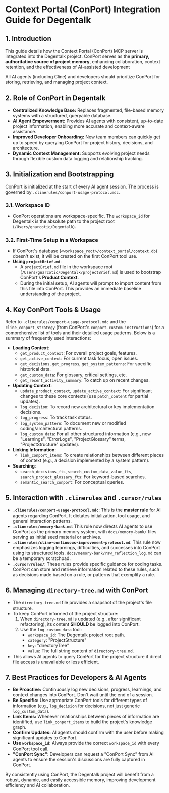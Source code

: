 # Context Portal (ConPort) Integration Guide for Degentalk

## 1. Introduction
This guide details how the Context Portal (ConPort) MCP server is integrated into the Degentalk project. ConPort serves as the **primary, authoritative source of project memory**, enhancing collaboration, context retention, and the effectiveness of AI-assisted development

All AI agents (including Cline) and developers should prioritize ConPort for storing, retrieving, and managing project context.

## 2. Role of ConPort in Degentalk
- **Centralized Knowledge Base:** Replaces fragmented, file-based memory systems with a structured, queryable database.
- **AI Agent Empowerment:** Provides AI agents with consistent, up-to-date project information, enabling more accurate and context-aware assistance.
- **Improved Developer Onboarding:** New team members can quickly get up to speed by querying ConPort for project history, decisions, and architecture.
- **Dynamic Context Management:** Supports evolving project needs through flexible custom data logging and relationship tracking.

## 3. Initialization and Bootstrapping
ConPort is initialized at the start of every AI agent session. The process is governed by `.clinerules/conport-usage-protocol.mdc`.

### 3.1. Workspace ID
- ConPort operations are workspace-specific. The `workspace_id` for Degentalk is the absolute path to the project root (`/Users/gnarcotic/Degentalk`).

### 3.2. First-Time Setup in a Workspace
- If ConPort's database (`<workspace_root>/context_portal/context.db`) doesn't exist, it will be created on the first ConPort tool use.
- **Using `projectBrief.md`**:
    - A `projectBrief.md` file in the workspace root (`/Users/gnarcotic/Degentalk/projectBrief.md`) is used to bootstrap ConPort's **Product Context**.
    - During the initial setup, AI agents will prompt to import content from this file into ConPort. This provides an immediate baseline understanding of the project.

## 4. Key ConPort Tools & Usage
Refer to `.clinerules/conport-usage-protocol.mdc` and the `cline_conport_strategy` (from ConPort's `conport-custom-instructions`) for a comprehensive list of tools and their detailed usage patterns. Below is a summary of frequently used interactions:

- **Loading Context**:
    - `get_product_context`: For overall project goals, features.
    - `get_active_context`: For current task focus, open issues.
    - `get_decisions`, `get_progress`, `get_system_patterns`: For specific historical data.
    - `get_custom_data`: For glossary, critical settings, etc.
    - `get_recent_activity_summary`: To catch up on recent changes.
- **Updating Context**:
    - `update_product_context`, `update_active_context`: For significant changes to these core contexts (use `patch_content` for partial updates).
    - `log_decision`: To record new architectural or key implementation decisions.
    - `log_progress`: To track task status.
    - `log_system_pattern`: To document new or modified coding/architectural patterns.
    - `log_custom_data`: For all other structured information (e.g., new "Learnings", "ErrorLogs", "ProjectGlossary" terms, "ProjectStructure" updates).
- **Linking Information**:
    - `link_conport_items`: To create relationships between different pieces of context (e.g., a decision implemented by a system pattern).
- **Searching**:
    - `search_decisions_fts`, `search_custom_data_value_fts`, `search_project_glossary_fts`: For keyword-based searches.
    - `semantic_search_conport`: For conceptual queries.

## 5. Interaction with `.clinerules` and `.cursor/rules`
- **`.clinerules/conport-usage-protocol.mdc`**: This is the **master rule** for AI agents regarding ConPort. It dictates initialization, tool usage, and general interaction patterns.
- **`.clinerules/memory-bank.md`**: This rule now directs AI agents to use ConPort as the primary memory system, with `docs/memory-bank/` files serving as initial seed material or archives.
- **`.clinerules/cline-continuous-improvement-protocol.md`**: This rule now emphasizes logging learnings, difficulties, and successes into ConPort using its structured tools. `docs/memory-bank/raw_reflection_log.md` can be a temporary scratchpad.
- **`.cursor/rules/`**: These rules provide specific guidance for coding tasks. ConPort can store and retrieve information related to these rules, such as decisions made based on a rule, or patterns that exemplify a rule.

## 6. Managing `directory-tree.md` with ConPort
- The `directory-tree.md` file provides a snapshot of the project's file structure.
- To keep ConPort informed of the project structure:
    1.  When `directory-tree.md` is updated (e.g., after significant refactoring), its content **SHOULD** be logged into ConPort.
    2.  Use the `log_custom_data` tool:
        *   `workspace_id`: The Degentalk project root path.
        *   `category`: "ProjectStructure"
        *   `key`: "directoryTree"
        *   `value`: The full string content of `directory-tree.md`.
- This allows AI agents to query ConPort for the project structure if direct file access is unavailable or less efficient.

## 7. Best Practices for Developers & AI Agents
- **Be Proactive:** Continuously log new decisions, progress, learnings, and context changes into ConPort. Don't wait until the end of a session.
- **Be Specific:** Use appropriate ConPort tools for different types of information (e.g., `log_decision` for decisions, not just generic `log_custom_data`).
- **Link Items:** Whenever relationships between pieces of information are identified, use `link_conport_items` to build the project's knowledge graph.
- **Confirm Updates:** AI agents should confirm with the user before making significant updates to ConPort.
- **Use `workspace_id`:** Always provide the correct `workspace_id` with every ConPort tool call.
- **"ConPort Sync"**: Developers can request a "ConPort Sync" from AI agents to ensure the session's discussions are fully captured in ConPort.

By consistently using ConPort, the Degentalk project will benefit from a robust, dynamic, and easily accessible memory, improving development efficiency and AI collaboration.
